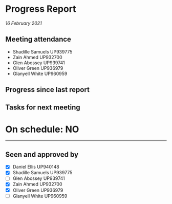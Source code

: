 # Progress Report

*16 February 2021*

## Meeting attendance

- Shadille Samuels UP939775
- Zain Ahmed UP932700
- Glen Abossey UP939741
- Oliver Green UP936979
- Glanyell White UP960959

## Progress since last report


## Tasks for next meeting


# On schedule: NO

---

## Seen and approved by

* [X] Daniel Ellis UP940148
* [X] Shadille Samuels UP939775
* [ ] Glen Abossey UP939741
* [X] Zain Ahmed UP932700
* [X] Oliver Green UP936979
* [ ] Glanyell White UP960959
